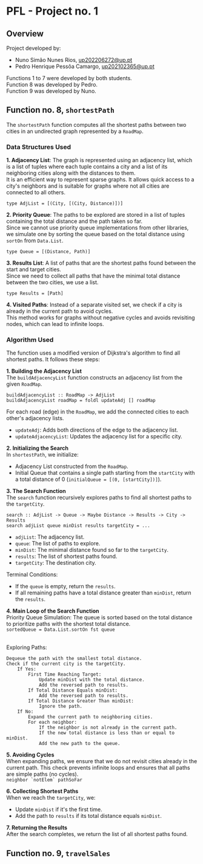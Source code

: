 # PFL - Project no. 1

## Overview

Project developed by:
- Nuno Simão Nunes Rios, up202206272@up.pt
- Pedro Henrique Pessôa Camargo, up202102365@up.pt

Functions 1 to 7 were developed by both students.
<br>Function 8 was developed by Pedro.
<br>Function 9 was developed by Nuno.

## Function no. 8, ``shortestPath``
The ``shortestPath`` function computes all the shortest paths between two cities in an undirected graph represented by a ``RoadMap``.

### Data Structures Used

**1. Adjacency List**: The graph is represented using an adjacency list, which is a list of tuples where each tuple contains a city and a list of its neighboring cities along with the distances to them.
<br>It is an efficient way to represent sparse graphs. It allows quick access to a city's neighbors and is suitable for graphs where not all cities are connected to all others.

``type AdjList = [(City, [(City, Distance)])]``

**2. Priority Queue**: The paths to be explored are stored in a list of tuples containing the total distance and the path taken so far.
<br>Since we cannot use priority queue implementations from other libraries, we simulate one by sorting the queue based on the total distance using ``sortOn`` from ``Data.List``.

``type Queue = [(Distance, Path)]``

**3. Results List**: A list of paths that are the shortest paths found between the start and target cities.
<br>Since we need to collect all paths that have the minimal total distance between the two cities, we use a list.

``type Results = [Path]``

**4. Visited Paths**: Instead of a separate visited set, we check if a city is already in the current path to avoid cycles.
<br>This method works for graphs without negative cycles and avoids revisiting nodes, which can lead to infinite loops.

### Algorithm Used
The function uses a modified version of Dijkstra's algorithm to find all shortest paths. It follows these steps:

**1. Building the Adjacency List**
<br>The ``buildAdjacencyList`` function constructs an adjacency list from the given ``RoadMap``.

```
buildAdjacencyList :: RoadMap -> AdjList
buildAdjacencyList roadMap = foldl updateAdj [] roadMap
```
For each road (edge) in the ``RoadMap``, we add the connected cities to each other's adjacency lists.

* ``updateAdj``: Adds both directions of the edge to the adjacency list.
* ``updateAdjacencyList``: Updates the adjacency list for a specific city.

**2. Initializing the Search**
<br>In ``shortestPath``, we initialize: 
* Adjacency List constructed from the ``RoadMap``.
* Initial Queue that contains a single path starting from the ``startCity`` with a total distance of 0 (``initialQueue = [(0, [startCity])]``).

**3. The Search Function**
<br>The ``search`` function recursively explores paths to find all shortest paths to the ``targetCity``.

```
search :: AdjList -> Queue -> Maybe Distance -> Results -> City -> Results
search adjList queue minDist results targetCity = ...
```

* ``adjList``: The adjacency list.
* ``queue``: The list of paths to explore.
* ``minDist``: The minimal distance found so far to the ``targetCity``.
* ``results``: The list of shortest paths found.
* ``targetCity``: The destination city.

Terminal Conditions:

* If the ``queue`` is empty, return the ``results``.
* If all remaining paths have a total distance greater than ``minDist``, return the ``results``.

**4. Main Loop of the Search Function**
<br>Priority Queue Simulation: The queue is sorted based on the total distance to prioritize paths with the shortest total distance.
<br>``sortedQueue = Data.List.sortOn fst queue``

<br>Exploring Paths:
```
Dequeue the path with the smallest total distance.
Check if the current city is the targetCity.
	If Yes:
		First Time Reaching Target:
			Update minDist with the total distance.
			Add the reversed path to results.
		If Total Distance Equals minDist:
			Add the reversed path to results.
		If Total Distance Greater Than minDist:
			Ignore the path.
	If No:
		Expand the current path to neighboring cities.
		For each neighbor:
			If the neighbor is not already in the current path.
			If the new total distance is less than or equal to minDist.
			Add the new path to the queue.
```

**5. Avoiding Cycles**
<br>When expanding paths, we ensure that we do not revisit cities already in the current path.
This check prevents infinite loops and ensures that all paths are simple paths (no cycles).
<br>``neighbor `notElem` pathSoFar``

**6. Collecting Shortest Paths**
<br>When we reach the ``targetCity``, we:
* Update ``minDist`` if it's the first time.
* Add the path to ``results`` if its total distance equals ``minDist``.

**7. Returning the Results**
<br>After the search completes, we return the list of all shortest paths found.

## Function no. 9, ``travelSales`` 


